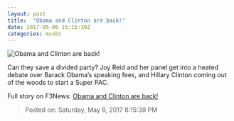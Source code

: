 ```yaml
---
layout: post
title:  "Obama and Clinton are back!"
date: 2017-05-06 15:15:39Z
categories: msnbc
---
```


![Obama and Clinton are back!](http://media1.s-nbcnews.com/j/MSNBC/Components/Video/201705/2017-05-06T15-15-52-7Z--1280x720.video_1067x600.jpg)

Can they save a divided party? Joy Reid and her panel get into a heated debate over Barack Obama’s speaking fees, and Hillary Clinton coming out of the woods to start a Super PAC.


Full story on F3News: [Obama and Clinton are back!](http://www.f3nws.com/n/vBJad)

> Posted on: Saturday, May 6, 2017 8:15:39 PM
